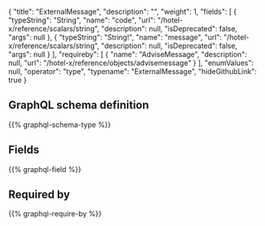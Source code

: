 {
  "title": "ExternalMessage",
  "description": "",
  "weight": 1,
  "fields": [
    {
      "typeString": "String",
      "name": "code",
      "url": "/hotel-x/reference/scalars/string",
      "description": null,
      "isDeprecated": false,
      "args": null
    },
    {
      "typeString": "String!",
      "name": "message",
      "url": "/hotel-x/reference/scalars/string",
      "description": null,
      "isDeprecated": false,
      "args": null
    }
  ],
  "requireby": [
    {
      "name": "AdviseMessage",
      "description": null,
      "url": "/hotel-x/reference/objects/advisemessage"
    }
  ],
  "enumValues": null,
  "operator": "type",
  "typename": "ExternalMessage",
  "hideGithubLink": true
}
## GraphQL schema definition

{{% graphql-schema-type %}}

## Fields

{{% graphql-field %}}

## Required by

{{% graphql-require-by %}}
